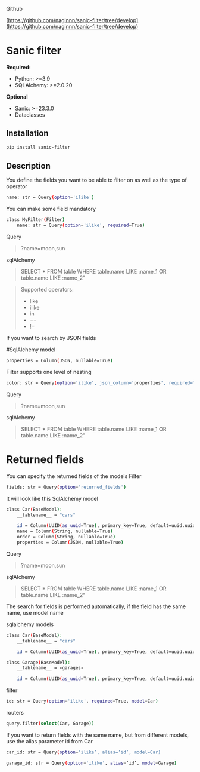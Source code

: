Github

[https://github.com/naginnn/sanic-filter/tree/develop](https://github.com/naginnn/sanic-filter/tree/develop)
# Sanic filter
**Required:**

- Python: >=3.9
- SQLAlchemy: >=2.0.20

**Optional**

- Sanic: >=23.3.0
- Dataclasses

## Installation

```bash
pip install sanic-filter
```

## Description

You define the fields you want to be able to filter on as well as the type of operator
```bash
name: str = Query(option='ilike')
```
You can make some field mandatory
```bash
class MyFilter(Filter)
	name: str = Query(option='ilike', required=True)
```

Query
>?name=moon,sun

sqlAlchemy
>SELECT * FROM table WHERE table.name LIKE :name_1 OR table.name LIKE :name_2"

>Supported operators:
>- like
>- ilike
>- in
>- ==
>- !=

If you want to search by JSON fields

#SqlAlchemy model
```bash
properties = Column(JSON, nullable=True)
```
Filter supports one level of nesting
```bash
color: str = Query(option='ilike’, json_column='properties', required=True)
```
Query
>?name=moon,sun

sqlAlchemy
>SELECT * FROM table WHERE table.name LIKE :name_1 OR table.name LIKE :name_2"

# Returned fields

You can specify the returned fields of the models
Filter
```bash
fields: str = Query(option='returned_fields')
```

It will look like this
SqlAlchemy model
```bash
class Car(BaseModel):
    __tablename__ = "cars"

    id = Column(UUID(as_uuid=True), primary_key=True, default=uuid.uuid4)
    name = Column(String, nullable=True)
    order = Column(String, nullable=True)
    properties = Column(JSON, nullable=True)
```
Query
>?name=moon,sun

sqlAlchemy
>SELECT * FROM table WHERE table.name LIKE :name_1 OR table.name LIKE :name_2"


The search for fields is performed automatically, if the field has the same name, use model name

sqlalchemy models
```bash
class Car(BaseModel):
    __tablename__ = "cars"

    id = Column(UUID(as_uuid=True), primary_key=True, default=uuid.uuid4)

class Garage(BaseModel):
    __tablename__ = «garages»

    id = Column(UUID(as_uuid=True), primary_key=True, default=uuid.uuid4)
```
filter
```bash
id: str = Query(option='ilike', required=True, model=Car)
```

routers

```bash
query.filter(select(Car, Garage))
```
If you want to return fields with the same name, but from different models, use the alias parameter
id from Car
```bash
car_id: str = Query(option='ilike’, alias=‘id’, model=Car)
```
```bash
garage_id: str = Query(option='ilike', alias=‘id’, model=Garage)
```